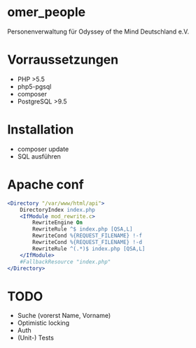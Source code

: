 # omer_people
Personenverwaltung für Odyssey of the Mind Deutschland e.V.

# Vorraussetzungen
- PHP >5.5
- php5-pgsql
- composer
- PostgreSQL >9.5

# Installation
- composer update
- SQL ausführen

# Apache conf
```Apache
<Directory "/var/www/html/api">
	DirectoryIndex index.php
	<IfModule mod_rewrite.c>
		RewriteEngine On
		RewriteRule ^$ index.php [QSA,L]
		RewriteCond %{REQUEST_FILENAME} !-f
		RewriteCond %{REQUEST_FILENAME} !-d
		RewriteRule ^(.*)$ index.php [QSA,L]
	</IfModule>
	#FallbackResource "index.php"
</Directory>
```
# TODO
- Suche (vorerst Name, Vorname)
- Optimistic locking
- Auth
- (Unit-) Tests
